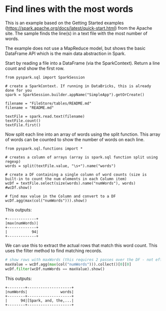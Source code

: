 
# Find lines with the most words
This is an example based on the Getting Started examples (https://spark.apache.org/docs/latest/quick-start.html) from the  Apache site.
The sample finds the line(s) in a text file with the most number of words.

The example does not use a MapReduce model, but shows the basic DataFrame API which is the main data abstraction in Spark.

Start by reading a file into a DataFrame (via the SparkContext). Return a line count and show the first row.

```
from pyspark.sql import SparkSession

# create a SparkContext. If running in DataBricks, this is already done for you
spark = SparkSession.builder.appName("SimpleApp").getOrCreate()

filename = "FileStore/tables/README.md"
filename = "README.md"

textFile = spark.read.text(filename)
textFile.count() 
textFile.first()
```
Now split each line into an array of words using the split function. This array of words can be counted to show the number of words on each line.

```
from pyspark.sql.functions import *

# creates a column of arrays (array is spark.sql function split using regexp)
words = split(textFile.value, "\s+").name("words")

# create a DF containing a single column of word counts (size is built-in to count the num elements in each Column item)
wcDf = textFile.select(size(words).name("numWords"), words)
#wcDf.show()

# find max value in the Column and convert to a DF
wcDf.agg(max(col("numWords"))).show()
```

This outputs:
```
+-------------+
|max(numWords)|
+-------------+
|           94|
+-------------+
```

We can use this to extract the actual rows that match this word count.
This uses the filter method to find matching records.


```python
# show rows with maxWords (this requires 2 passes over the DF - not efficient). Note filter syntax uses column notation.
maxValue = wcDf.agg(max(col("numWords"))).collect()[0][0]
wcDf.filter(wcDf.numWords == maxValue).show()
```

This outputs:
```
+--------+--------------------+
|numWords|               words|
+--------+--------------------+
|      94|[Spark, and, the,...|
+--------+--------------------+
```
